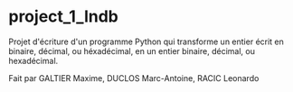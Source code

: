 # project_1_lndb
Projet d'écriture d'un programme Python qui transforme un entier écrit en binaire, décimal, ou héxadécimal, en un entier binaire, décimal, ou hexadécimal.

Fait par GALTIER Maxime, DUCLOS Marc-Antoine, RACIC Leonardo
